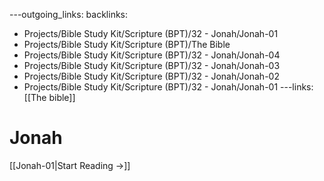 ---outgoing_links:
backlinks:
  - Projects/Bible Study Kit/Scripture (BPT)/32 - Jonah/Jonah-01
  - Projects/Bible Study Kit/Scripture (BPT)/The Bible
  - Projects/Bible Study Kit/Scripture (BPT)/32 - Jonah/Jonah-04
  - Projects/Bible Study Kit/Scripture (BPT)/32 - Jonah/Jonah-03
  - Projects/Bible Study Kit/Scripture (BPT)/32 - Jonah/Jonah-02
  - Projects/Bible Study Kit/Scripture (BPT)/32 - Jonah/Jonah-01
---links: [[The bible]]
# Jonah

[[Jonah-01|Start Reading →]]
